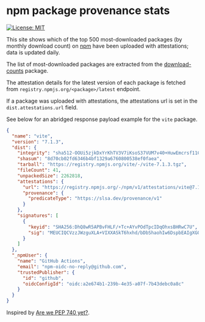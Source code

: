 # npm package provenance stats

[![License: MIT](https://img.shields.io/badge/License-MIT-lightgrey.svg)](https://opensource.org/licenses/MIT)

This site shows which of the top 500 most-downloaded packages (by monthly download count) on [npm](https://npmjs.com) have been uploaded with attestations; data is updated daily.

The list of most-downloaded packages are extracted from the [download-counts](https://npmjs.com/package/download-counts) package.

The attestation details for the latest version of each package is fetched from `registry.npmjs.org/<package>/latest` endpoint.

If a package was uploaded with attestations, the attestations url is set in the `dist.attestations.url` field.

See below for an abridged response payload example for the `vite` package.

```json
{
  "name": "vite",
  "version": "7.1.3",
  "dist": {
    "integrity": "sha512-OOUi5zjkDxYrKhTV3V7iKsoS37VUM7v40+HuwEmcrsf11Cdx9y3DIr2Px6liIcZFwt3XSRpQvFpL3WVy7ApkGw==",
    "shasum": "8d70cb02fd6346b4bf1329a6760800538ef0faea",
    "tarball": "https://registry.npmjs.org/vite/-/vite-7.1.3.tgz",
    "fileCount": 41,
    "unpackedSize": 2262818,
    "attestations": {
      "url": "https://registry.npmjs.org/-/npm/v1/attestations/vite@7.1.3",
      "provenance": {
        "predicateType": "https://slsa.dev/provenance/v1"
      }
    },
    "signatures": [
      {
        "keyid": "SHA256:DhQ8wR5APBvFHLF/+Tc+AYvPOdTpcIDqOhxsBHRwC7U",
        "sig": "MEUCIQCVzzJWzguXLA+VIXXASkT6hxhd/bDbShaohIw6DspbEAIgXGO7iDWCSkHERJ2CqHTa6BVqearJrZumOzAk63rO9Zo="
      }
    ]
  },
  "_npmUser": {
    "name": "GitHub Actions",
    "email": "npm-oidc-no-reply@github.com",
    "trustedPublisher": {
      "id": "github",
      "oidcConfigId": "oidc:a2e674b1-239b-4e35-a07f-7b43debc0a8c"
    }
  }
}
```

Inspired by [Are we PEP 740 yet?](https://trailofbits.github.io/are-we-pep740-yet/).
